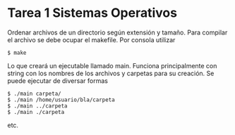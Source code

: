 # Tarea 1 Sistemas Operativos

Ordenar archivos de un directorio según extensión y tamaño.
Para compilar el archivo se debe ocupar el makefile. Por consola utilizar

```
$ make
```
Lo que creará un ejecutable llamado main. Funciona principalmente con string
con los nombres de los archivos y carpetas para su creación. Se puede ejecutar de
diversar formas
```
$ ./main carpeta/
$ ./main /home/usuario/bla/carpeta
$ ./main ../carpeta
$ ./main ./carpeta
```
etc.